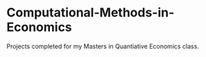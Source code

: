 # Computational-Methods-in-Economics

Projects completed for my Masters in Quantiative Economics class. 
